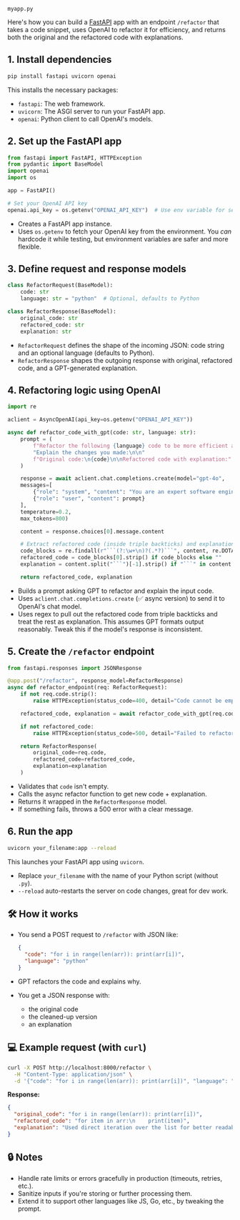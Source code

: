 `myapp.py`

Here's how you can build a [FastAPI](https://fastapi.tiangolo.com/) app with an endpoint `/refactor` that takes a code snippet, uses OpenAI to refactor it for efficiency, and returns both the original and the refactored code with explanations.

## 1. Install dependencies

```bash
pip install fastapi uvicorn openai
```

This installs the necessary packages:

* `fastapi`: The web framework.
* `uvicorn`: The ASGI server to run your FastAPI app.
* `openai`: Python client to call OpenAI's models.

## 2. Set up the FastAPI app

```python
from fastapi import FastAPI, HTTPException
from pydantic import BaseModel
import openai
import os

app = FastAPI()

# Set your OpenAI API key
openai.api_key = os.getenv("OPENAI_API_KEY")  # Use env variable for security
```

* Creates a FastAPI app instance.
* Uses `os.getenv` to fetch your OpenAI key from the environment. You *can* hardcode it while testing, but environment variables are safer and more flexible.

## 3. Define request and response models

```python
class RefactorRequest(BaseModel):
    code: str
    language: str = "python"  # Optional, defaults to Python

class RefactorResponse(BaseModel):
    original_code: str
    refactored_code: str
    explanation: str
```

* `RefactorRequest` defines the shape of the incoming JSON: code string and an optional language (defaults to Python).
* `RefactorResponse` shapes the outgoing response with original, refactored code, and a GPT-generated explanation.

## 4. Refactoring logic using OpenAI

```python
import re

aclient = AsyncOpenAI(api_key=os.getenv("OPENAI_API_KEY"))

async def refactor_code_with_gpt(code: str, language: str):
    prompt = (
        f"Refactor the following {language} code to be more efficient and pythonic. "
        "Explain the changes you made:\n\n"
        f"Original code:\n{code}\n\nRefactored code with explanation:"
    )

    response = await aclient.chat.completions.create(model="gpt-4o",
    messages=[
        {"role": "system", "content": "You are an expert software engineer."},
        {"role": "user", "content": prompt}
    ],
    temperature=0.2,
    max_tokens=800)

    content = response.choices[0].message.content

    # Extract refactored code (inside triple backticks) and explanation (text after)
    code_blocks = re.findall(r"```(?:\w+\n)?(.*?)```", content, re.DOTALL)
    refactored_code = code_blocks[0].strip() if code_blocks else ""
    explanation = content.split("```")[-1].strip() if "```" in content else content

    return refactored_code, explanation
```

* Builds a prompt asking GPT to refactor and explain the input code.
* Uses `aclient.chat.completions.create` (✅ async version) to send it to OpenAI's chat model.
* Uses regex to pull out the refactored code from triple backticks and treat the rest as explanation. This assumes GPT formats output reasonably. Tweak this if the model's response is inconsistent.

## 5. Create the `/refactor` endpoint

```python
from fastapi.responses import JSONResponse

@app.post("/refactor", response_model=RefactorResponse)
async def refactor_endpoint(req: RefactorRequest):
    if not req.code.strip():
        raise HTTPException(status_code=400, detail="Code cannot be empty.")

    refactored_code, explanation = await refactor_code_with_gpt(req.code, req.language)

    if not refactored_code:
        raise HTTPException(status_code=500, detail="Failed to refactor code.")

    return RefactorResponse(
        original_code=req.code,
        refactored_code=refactored_code,
        explanation=explanation
    )
```

* Validates that `code` isn't empty.
* Calls the async refactor function to get new code + explanation.
* Returns it wrapped in the `RefactorResponse` model.
* If something fails, throws a 500 error with a clear message.

## 6. Run the app

```bash
uvicorn your_filename:app --reload
```

This launches your FastAPI app using `uvicorn`.

* Replace `your_filename` with the name of your Python script (without `.py`).
* `--reload` auto-restarts the server on code changes, great for dev work.

## 🛠️ How it works

* You send a POST request to `/refactor` with JSON like:

  ```json
  {
    "code": "for i in range(len(arr)): print(arr[i])",
    "language": "python"
  }
  ```

* GPT refactors the code and explains why.
* You get a JSON response with:

  * the original code
  * the cleaned-up version
  * an explanation

## 💻 Example request (with `curl`)

```bash
curl -X POST http://localhost:8000/refactor \
  -H "Content-Type: application/json" \
  -d '{"code": "for i in range(len(arr)): print(arr[i])", "language": "python"}'
```

**Response:**

```json
{
  "original_code": "for i in range(len(arr)): print(arr[i])",
  "refactored_code": "for item in arr:\n    print(item)",
  "explanation": "Used direct iteration over the list for better readability and efficiency."
}
```

## 🔒 Notes

* Handle rate limits or errors gracefully in production (timeouts, retries, etc.).
* Sanitize inputs if you're storing or further processing them.
* Extend it to support other languages like JS, Go, etc., by tweaking the prompt.

<br>
